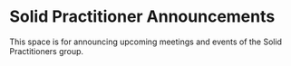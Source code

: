 # Solid Practitioner Announcements

This space is for announcing upcoming meetings and events of the Solid Practitioners group.
